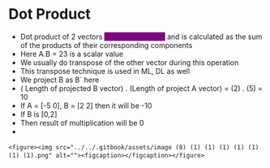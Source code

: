 # Dot Product

* Dot product of 2 vectors <mark style="color:purple;background-color:purple;">**results in a scalar**</mark> and is calculated as the sum of the products of their corresponding components
* Here A.B = 23 is a scalar value
* We usually do transpose of the other vector during this operation
* This transpose technique is used in ML, DL as well
* We project B as B\` here
* ( Length of projected B vector) . (Length of project A vector) = (2) . (5) = 10
* If A = \[-5 0], B = \[2 2] then it will be -10
* If B is \[0,2]
* Then result of multiplication will be 0
*

    <figure><img src="../../.gitbook/assets/image (8) (1) (1) (1) (1) (1) (1) (1).png" alt=""><figcaption></figcaption></figure>
